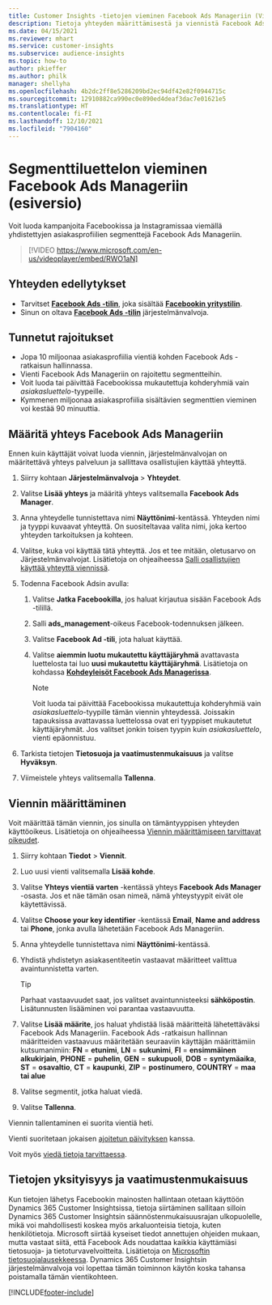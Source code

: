 ```yaml
---
title: Customer Insights -tietojen vieminen Facebook Ads Manageriin (Video)
description: Tietoja yhteyden määrittämisestä ja viennistä Facebook Ads Manageriin.
ms.date: 04/15/2021
ms.reviewer: mhart
ms.service: customer-insights
ms.subservice: audience-insights
ms.topic: how-to
author: pkieffer
ms.author: philk
manager: shellyha
ms.openlocfilehash: 4b2dc2ff8e5286209bd2ec94df42e82f0944715c
ms.sourcegitcommit: 12910882ca990ec0e890ed4deaf3dac7e01621e5
ms.translationtype: HT
ms.contentlocale: fi-FI
ms.lasthandoff: 12/10/2021
ms.locfileid: "7904160"
---
```

# <a name="export-segments-list-to-facebook-ads-manager-preview"></a>Segmenttiluettelon vieminen Facebook Ads Manageriin (esiversio)

Voit luoda kampanjoita Facebookissa ja Instagramissaa viemällä yhdistettyjen asiakasprofiilien segmenttejä Facebook Ads Manageriin.

> [!VIDEO https://www.microsoft.com/en-us/videoplayer/embed/RWO1aN]

## <a name="prerequisites-for-connection"></a>Yhteyden edellytykset

- Tarvitset [**Facebook Ads -tilin**](https://www.facebook.com/business/learn/lessons/step-by-step-ads-manager-account), joka sisältää [**Facebookin yritystilin**](https://business.facebook.com/).
- Sinun on oltava [**Facebook Ads -tilin**](https://www.facebook.com/business/learn/lessons/step-by-step-ads-manager-account) järjestelmänvalvoja.

## <a name="known-limitations"></a>Tunnetut rajoitukset

- Jopa 10 miljoonaa asiakasprofiilia vientiä kohden Facebook Ads -ratkaisun hallinnassa.
- Vienti Facebook Ads Manageriin on rajoitettu segmentteihin.
- Voit luoda tai päivittää Facebookissa mukautettuja kohderyhmiä vain *asiakasluettelo*-tyypeille.
- Kymmenen miljoonaa asiakasprofiilia sisältävien segmenttien vieminen voi kestää 90 minuuttia.

## <a name="set-up-connection-to-facebook-ads-manager"></a>Määritä yhteys Facebook Ads Manageriin

Ennen kuin käyttäjät voivat luoda viennin, järjestelmänvalvojan on määritettävä yhteys palveluun ja sallittava osallistujien käyttää yhteyttä.

1. Siirry kohtaan **Järjestelmänvalvoja** > **Yhteydet**.

1. Valitse **Lisää yhteys** ja määritä yhteys valitsemalla **Facebook Ads Manager**.

1. Anna yhteydelle tunnistettava nimi **Näyttönimi**-kentässä. Yhteyden nimi ja tyyppi kuvaavat yhteyttä. On suositeltavaa valita nimi, joka kertoo yhteyden tarkoituksen ja kohteen.

1. Valitse, kuka voi käyttää tätä yhteyttä. Jos et tee mitään, oletusarvo on Järjestelmänvalvojat. Lisätietoja on ohjeaiheessa [Salli osallistujien käyttää yhteyttä viennissä](connections.md#allow-contributors-to-use-a-connection-for-exports).

1. Todenna Facebook Adsin avulla: 

   1. Valitse **Jatka Facebookilla**, jos haluat kirjautua sisään Facebook Ads -tilillä.

   1. Salli **ads_management**-oikeus Facebook-todennuksen jälkeen.

   1. Valitse **Facebook Ad -tili**, jota haluat käyttää.

   1. Valitse **aiemmin luotu mukautettu käyttäjäryhmä** avattavasta luettelosta tai luo **uusi mukautettu käyttäjäryhmä**. Lisätietoja on kohdassa [**Kohdeyleisöt Facebook Ads Managerissa**](https://www.facebook.com/business/help/744354708981227?id=2469097953376494).
      > [!NOTE]
      > Voit luoda tai päivittää Facebookissa mukautettuja kohderyhmiä vain *asiakasluettelo*-tyypille tämän viennin yhteydessä. Joissakin tapauksissa avattavassa luettelossa ovat eri tyyppiset mukautetut käyttäjäryhmät. Jos valitset jonkin toisen tyypin kuin *asiakasluettelo*, vienti epäonnistuu. 

1. Tarkista tietojen **Tietosuoja ja vaatimustenmukaisuus** ja valitse **Hyväksyn**.

1. Viimeistele yhteys valitsemalla **Tallenna**.

## <a name="configure-an-export"></a>Viennin määrittäminen

Voit määrittää tämän viennin, jos sinulla on tämäntyyppisen yhteyden käyttöoikeus. Lisätietoja on ohjeaiheessa [Viennin määrittämiseen tarvittavat oikeudet](export-destinations.md#set-up-a-new-export).

1. Siirry kohtaan **Tiedot** > **Viennit**.

1. Luo uusi vienti valitsemalla **Lisää kohde**. 

1. Valitse **Yhteys vientiä varten** -kentässä yhteys **Facebook Ads Manager** -osasta. Jos et näe tämän osan nimeä, nämä yhteystyypit eivät ole käytettävissä.

1. Valitse **Choose your key identifier** -kentässä **Email**, **Name and address** tai **Phone**, jonka avulla lähetetään Facebook Ads Manageriin. 

1. Anna yhteydelle tunnistettava nimi **Näyttönimi**-kentässä.

1. Yhdistä yhdistetyn asiakasentiteetin vastaavat määritteet valittua avaintunnistetta varten.
   > [!TIP]
   > Parhaat vastaavuudet saat, jos valitset avaintunnisteeksi **sähköpostin**. Lisätunnusten lisääminen voi parantaa vastaavuutta.

1. Valitse **Lisää määrite**, jos haluat yhdistää lisää määritteitä lähetettäväksi Facebook Ads Manageriin. Facebook Ads -ratkaisun hallinnan määritteiden vastaavuus määritetään seuraaviin käyttäjän määrittämiin kutsumanimiin: **FN** = **etunimi**, **LN** = **sukunimi**, **FI** = **ensimmäinen alkukirjain**, **PHONE** = **puhelin**, **GEN** = **sukupuoli**, **DOB** = **syntymäaika**, **ST** = **osavaltio**, **CT** = **kaupunki**, **ZIP** = **postinumero**, **COUNTRY** = **maa tai alue**

1. Valitse segmentit, jotka haluat viedä.

1. Valitse **Tallenna**.

Viennin tallentaminen ei suorita vientiä heti.

Vienti suoritetaan jokaisen [ajoitetun päivityksen](system.md#schedule-tab) kanssa. 

Voit myös [viedä tietoja tarvittaessa](export-destinations.md#run-exports-on-demand). 

## <a name="data-privacy-and-compliance"></a>Tietojen yksityisyys ja vaatimustenmukaisuus

Kun tietojen lähetys Facebookin mainosten hallintaan otetaan käyttöön Dynamics 365 Customer Insightsissa, tietoja siirtäminen sallitaan silloin Dynamics 365 Customer Insightsin säännöstenmukaisuusrajan ulkopuolelle, mikä voi mahdollisesti koskea myös arkaluonteisia tietoja, kuten henkilötietoja. Microsoft siirtää kyseiset tiedot annettujen ohjeiden mukaan, mutta vastaat siitä, että Facebook Ads noudattaa kaikkia käyttämiäsi tietosuoja- ja tietoturvavelvoitteita. Lisätietoja on [Microsoftin tietosuojalausekkeessa](https://go.microsoft.com/fwlink/?linkid=396732).
Dynamics 365 Customer Insightsin järjestelmänvalvoja voi lopettaa tämän toiminnon käytön koska tahansa poistamalla tämän vientikohteen.


[!INCLUDE[footer-include](../includes/footer-banner.md)]

